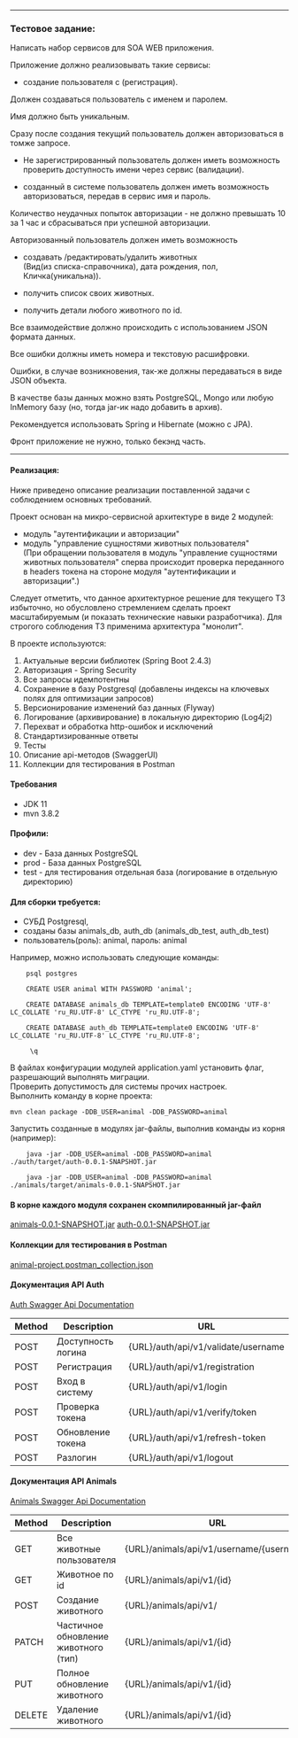 
*************************

### Тестовое задание:

Написать набор сервисов для SOA WEB приложения.

Приложение должно реализовывать такие сервисы:

- создание пользователя с (регистрация).

Должен создаваться пользователь с именем и паролем.

Имя должно быть уникальным.

Сразу после создания текущий пользователь должен авторизоваться в томже запросе.

- Не зарегистрированный пользователь должен иметь возможность проверить доступность имени через сервис (валидации).

- созданный в системе пользователь должен иметь возможность авторизоваться, передав в сервис имя и пароль.

Количество неудачных попыток авторизации - не должно превышать 10 за 1 час и сбрасываться при успешной авторизации.

Авторизованный пользователь должен иметь возможность

- создавать /редактировать/удалить животных<br>
 (Вид(из списка-справочника), дата рождения, пол, Кличка(уникальна)).

- получить список своих животных.

- получить детали любого животного по id.

Все взаимодействие должно происходить с использованием JSON формата данных.

Все ошибки должны иметь номера и текстовую расшифровки.

Ошибки, в случае возникновения, так-же должны передаваться в виде JSON объекта.

В качестве базы данных можно взять PostgreSQL, Mongo или любую InMemory базу (но, тогда jar-ик надо добавить в архив).

Рекомендуется использовать Spring и Hibernate (можно c JPA).

Фронт приложение не нужно, только бекэнд часть.

*************************

#### Реализация:

Ниже приведено описание реализации поставленной задачи с соблюдением основных требований.

Проект основан на микро-сервисной архитектуре в виде 2 модулей:<br>
- модуль "аутентификации и авторизации"<br>
- модуль "управление сущностями животных пользователя"<br>
  (При обращении пользователя в модуль "управление сущностями животных пользователя" сперва происходит проверка переданного в headers токена на стороне модуля "аутентификации и авторизации".)<br>

Следует отметить, что данное архитектурное решение для текущего ТЗ избыточно, но обусловлено стремлением сделать проект масштабируемым (и показать технические навыки разработчика).
Для строгого соблюдения ТЗ применима архитектура "монолит".


В проекте используются:<br>

1. Актуальные версии библиотек (Spring Boot 2.4.3)
2. Авторизация - Spring Security
3. Все запросы идемпотентны
4. Сохранение в базу Postgresql (добавлены индексы на ключевых полях для оптимизации запросов)
5. Версионирование изменений баз данных (Flyway)
6. Логирование (архивирование) в локальную директорию (Log4j2)
7. Перехват и обработка http-ошибок и исключений 
8. Стандартизированные ответы
9. Тесты
10. Описание api-методов (SwaggerUI)
11. Коллекции для тестирования в Postman

#### Требования
- JDK 11
- mvn 3.8.2

#### Профили:
- dev - База данных PostgreSQL
- prod - База данных PostgreSQL
- test - для тестирования отдельная база (логирование в отдельную директорию)

#### Для сборки требуется:
  - СУБД Postgresql, 
  - созданы базы animals_db, auth_db (animals_db_test, auth_db_test)
  - пользователь(роль): animal, пароль: animal

Например, можно использовать следующие команды:

        psql postgres

        CREATE USER animal WITH PASSWORD 'animal';

        CREATE DATABASE animals_db TEMPLATE=template0 ENCODING 'UTF-8' LC_COLLATE 'ru_RU.UTF-8' LC_CTYPE 'ru_RU.UTF-8';

        CREATE DATABASE auth_db TEMPLATE=template0 ENCODING 'UTF-8' LC_COLLATE 'ru_RU.UTF-8' LC_CTYPE 'ru_RU.UTF-8';

         \q

В файлах конфигурации модулей application.yaml установить флаг, разрешающий выполнять миграции.<br>
Проверить допустимость для системы прочих настроек.<br>
Выполнить команду в корне проекта: 

    mvn clean package -DDB_USER=animal -DDB_PASSWORD=animal

Запустить созданные в модулях jar-файлы, выполнив команды из корня (например):<br>

        java -jar -DDB_USER=animal -DDB_PASSWORD=animal ./auth/target/auth-0.0.1-SNAPSHOT.jar

        java -jar -DDB_USER=animal -DDB_PASSWORD=animal ./animals/target/animals-0.0.1-SNAPSHOT.jar

#### В корне каждого модуля сохранен скомпилированный jar-файл
[animals-0.0.1-SNAPSHOT.jar](animals/animals-0.0.1-SNAPSHOT.jar)
[auth-0.0.1-SNAPSHOT.jar](auth/auth-0.0.1-SNAPSHOT.jar)

#### Коллекции для тестирования в Postman
[animal-project.postman_collection.json](animal-project.postman_collection.json)


#### Документация API Auth
[Auth Swagger Api Documentation](http://localhost:8020/auth/swagger-ui/)

| Method | Description | URL |
|----------------|---------|----------------|
| POST | Доступность логина | {URL}/auth/api/v1/validate/username |
| POST | Регистрация | {URL}/auth/api/v1/registration |
| POST | Вход в систему | {URL}/auth/api/v1/login |
| POST | Проверка токена | {URL}/auth/api/v1/verify/token |
| POST | Обновление токена | {URL}/auth/api/v1/refresh-token |
| POST | Разлогин | {URL}/auth/api/v1/logout |

#### Документация API Animals
[Animals Swagger Api Documentation](http://localhost:8030/animals/swagger-ui/)

| Method | Description | URL |
|----------------|---------|----------------|
| GET | Все животные пользователя | {URL}/animals/api/v1/username/{username} |
| GET | Животное по id | {URL}/animals/api/v1/{id} |
| POST | Создание животного | {URL}/animals/api/v1/ |
| PATCH | Частичное обновление животного (тип) | {URL}/animals/api/v1/{id}|
| PUT | Полное обновление животного | {URL}/animals/api/v1/{id}|
| DELETE | Удаление животного | {URL}/animals/api/v1/{id}|
